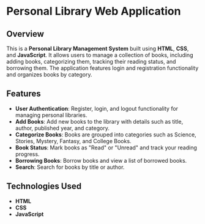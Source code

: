 # Personal Library Web Application

## Overview
This is a **Personal Library Management System** built using **HTML**, **CSS**, and **JavaScript**. It allows users to manage a collection of books, including adding books, categorizing them, tracking their reading status, and borrowing them. The application features login and registration functionality and organizes books by category.

## Features
- **User Authentication**: Register, login, and logout functionality for managing personal libraries.
- **Add Books**: Add new books to the library with details such as title, author, published year, and category.
- **Categorize Books**: Books are grouped into categories such as Science, Stories, Mystery, Fantasy, and College Books.
- **Book Status**: Mark books as "Read" or "Unread" and track your reading progress.
- **Borrowing Books**: Borrow books and view a list of borrowed books.
- **Search**: Search for books by title or author.

## Technologies Used
- **HTML**
- **CSS**
- **JavaScript**
